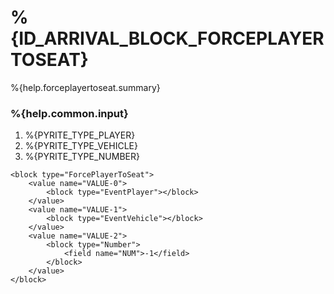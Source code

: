 # %{ID_ARRIVAL_BLOCK_FORCEPLAYERTOSEAT}

%{help.forceplayertoseat.summary}

### %{help.common.input}

1. %{PYRITE_TYPE_PLAYER}
2. %{PYRITE_TYPE_VEHICLE}
3. %{PYRITE_TYPE_NUMBER}

```
<block type="ForcePlayerToSeat">
    <value name="VALUE-0">
        <block type="EventPlayer"></block>
    </value>
    <value name="VALUE-1">
        <block type="EventVehicle"></block>
    </value>
    <value name="VALUE-2">
        <block type="Number">
            <field name="NUM">-1</field>
        </block>
    </value>
</block>
```
